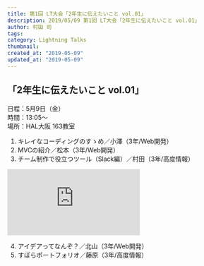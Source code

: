 ```yaml
---
title: 第1回 LT大会「2年生に伝えたいこと vol.01」  
description: 2019/05/09 第1回 LT大会「2年生に伝えたいこと vol.01」  
author: 村田 司
tags:
category: Lightning Talks
thumbnail:
created_at: "2019-05-09"
updated_at: "2019-05-09"
---
```


## 「2年生に伝えたいこと vol.01」  

日程：5月9日（金）  
時間：13:05～  
場所：HAL大阪 163教室  

1. キレイなコーディングのすゝめ／小澤（3年/Web開発）
2. MVCの紹介／松本（3年/Web開発）
3. チーム制作で役立つツール（Slack編）／村田（3年/高度情報）  

<div class="iframe-container">
<iframe src="https://docs.google.com/presentation/d/e/2PACX-1vSQFnpQxHOp1CPmMh54Wz645rT5MlcDaHo2zC3otlweYKQ4gNfqcdYBFsMH8irJNT9TfiUZ1B4l5URL/embed?start=false&loop=false&delayms=3000" frameborder="0" allowfullscreen="true" mozallowfullscreen="true" webkitallowfullscreen="true"></iframe>
</div>

4. アイデアってなんぞ？／北山（3年/Web開発）
5. すぼらポートフォリオ／藤原（3年/高度情報）
